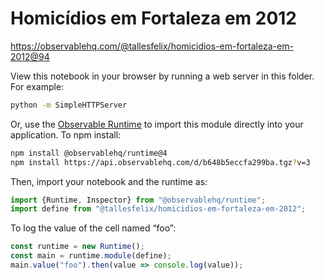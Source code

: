 # Homicídios em Fortaleza em 2012

https://observablehq.com/@tallesfelix/homicidios-em-fortaleza-em-2012@94

View this notebook in your browser by running a web server in this folder. For
example:

~~~sh
python -m SimpleHTTPServer
~~~

Or, use the [Observable Runtime](https://github.com/observablehq/runtime) to
import this module directly into your application. To npm install:

~~~sh
npm install @observablehq/runtime@4
npm install https://api.observablehq.com/d/b648b5eccfa299ba.tgz?v=3
~~~

Then, import your notebook and the runtime as:

~~~js
import {Runtime, Inspector} from "@observablehq/runtime";
import define from "@tallesfelix/homicidios-em-fortaleza-em-2012";
~~~

To log the value of the cell named “foo”:

~~~js
const runtime = new Runtime();
const main = runtime.module(define);
main.value("foo").then(value => console.log(value));
~~~

